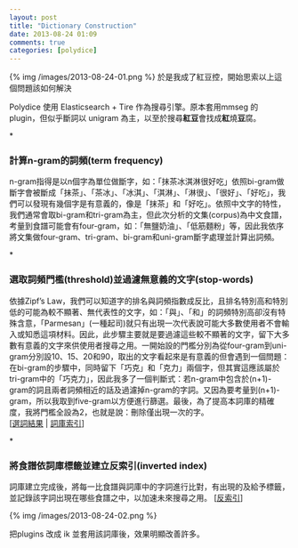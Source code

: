 ```yaml
---
layout: post
title: "Dictionary Construction"
date: 2013-08-24 01:09
comments: true
categories: [polydice]
---
```

{% img /images/2013-08-24-01.png %}
於是我成了紅豆控，開始思索以上這個問題該如何解決

<!--More-->
<p>Polydice 使用 Elasticsearch + Tire 作為搜尋引擎。原本套用mmseg 的 plugin，但似乎斷詞以 unigram 為主，以至於搜尋<strong>紅豆</strong>會找成<strong>紅</strong>燒<strong>豆</strong>腐。</p>
<p>*</p>
<h3>計算n-gram的詞頻(term frequency)</h3>
<p>
n-gram指得是以n個字為單位做斷字，如：「抹茶冰淇淋很好吃」依照bi-gram做斷字會被斷成「抹茶」、「茶冰」、「冰淇」、「淇淋」、「淋很」、「很好」、「好吃」，我們可以發現有幾個字是有意義的，像是「抹茶」和「好吃」。依照中文字的特性，我們通常會取bi-gram和tri-gram為主，但此次分析的文集(corpus)為中文食譜，考量到食譜可能會有four-gram，如：「無鹽奶油」、「低筋麵粉」等，因此我依序將文集做four-gram、tri-gram、bi-gram和uni-gram斷字處理並計算出詞頻。
</p>
<p>*</p>
<h3>選取詞頻門檻(threshold)並過濾無意義的文字(stop-words)</h3>
<p>依據Zipf’s Law，我們可以知道字的排名與詞頻指數成反比，且排名特別高和特別低的可能為較不顯著、無代表性的文字，如：「與」、「和」的詞頻特別高卻沒有特殊含意，「Parmesan」(一種起司)就只有出現一次代表說可能大多數使用者不會輸入或知悉這項材料。因此，此步驟主要就是要過濾這些較不顯著的文字，留下大多數有意義的文字來供使用者搜尋之用。一開始設的門檻分別為從four-gram到uni-gram分別設10、15、20和90，取出的文字看起來是有意義的但會遇到一個問題：在bi-gram的步驟中，同時留下「巧克」和「克力」兩個字，但其實這應該屬於tri-gram中的「巧克力」，因此我多了一個判斷式：若n-gram中包含於(n+1)-gram的詞且兩者詞頻相近的話及過濾掉n-gram的字詞。又因為要考量到(n+1)-gram，所以我取到five-gram以方便進行篩選。最後，為了提高本詞庫的精確度，我將門檻全設為2，也就是說：刪除僅出現一次的字。</br>
[<a href="https://gist.github.com/cytms/5907566#file-dictionary">選詞結果</a> | <a href="https://gist.github.com/cytms/5907566#file-dictionary_index">詞庫索引</a>]
</p>
<p>*</p>
<h3>將食譜依詞庫標籤並建立反索引(inverted index)</h3>
<p>詞庫建立完成後，將每一比食譜與詞庫中的字詞進行比對，有出現的及給予標籤，並記錄該字詞出現在哪些食譜之中，以加速未來搜尋之用。
[<a href="https://gist.github.com/cytms/5907566#file-inverted_file">反索引</a>]
</p>

{% img /images/2013-08-24-02.png %}
<p>把plugins 改成 ik 並套用該詞庫後，效果明顯改善許多。</p>